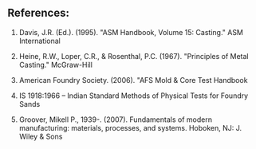 ## References:

1.	Davis, J.R. (Ed.). (1995). "ASM Handbook, Volume 15: Casting." ASM International

2.	Heine, R.W., Loper, C.R., & Rosenthal, P.C. (1967). "Principles of Metal Casting." McGraw-Hill

3.	American Foundry Society. (2006). "AFS Mold & Core Test Handbook

4.	IS 1918:1966 – Indian Standard Methods of Physical Tests for Foundry Sands

5.	Groover, Mikell P., 1939-. (2007). Fundamentals of modern manufacturing: materials, processes, and systems. Hoboken, NJ: J. Wiley & Sons
